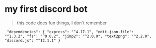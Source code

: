 # my first discord bot

> this code does fun things, I don't remember

<code> "dependencies": {
    "express": "^4.17.1",
    "edit-json-file": "^1.3.2",
    "fs": "^0.0.2",
    "jimp2": "^2.0.0",
    "text2png": "^2.2.0",
    "discord.js": "^12.1.1"
  } </code>
